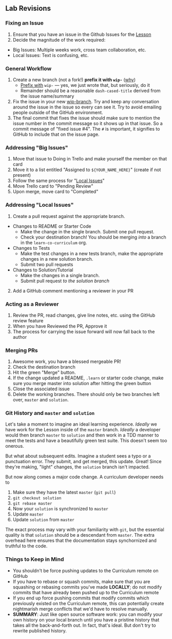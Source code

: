 ## Lab Revisions

### Fixing an Issue

1. Ensure that you have an issue in the Github Issues for the [Lesson][]
1. Decide the magnitude of the work required:
  * Big Issues: Multiple weeks work, cross team collaboration, etc.
  * Local Issues: Text is confusing, etc.

### General Workflow

1. Create a new branch (not a fork!) **prefix it with `wip-`** ([why][wip])
   * [Prefix with][wip] `wip-` &mdash; yes, we just wrote that, but seriously, do it
   * Remainder should be a reasonable `dash-cased-title` derived from the issue
     name/summary
2. Fix the issue in your new [wip-branch][wip]. Try and keep any conversation
   around the issue in the issue so every can see it. Try to avoid emailing
   people outside of the GitHub environment.
3. The final commit that fixes the issue should make sure to mention the issue
   number in the commit message so it shows up in that issue. So a commit
   message of "fixed issue #4". The `#` is important, it signifies to GitHub to
   include that on the issue page.

### Addressing "Big Issues"

1. Move that issue to Doing in Trello and make yourself the member on that card
2. Move it to a list entitled "Assigned to `${YOUR_NAME_HERE}`" (create if
   not present)
3. Follow the same process for "[Local Issues](#local-issues)"
4. Move Trello card to "Pending Review"
5. Upon merge, move card to "Completed"

<a name="local-issues"></a>

### Addressing "Local Issues"

1. Create a pull request against the appropriate branch.
  * Changes to README or Starter Code
    * Make the change in the single branch. Submit one pull request.
    * Check your destination branch! You should be merging _into_ a branch in
      the `learn-co-curriculum` org.
  * Changes to Tests
    * Make the test changes in a new tests branch, make the appropriate changes in a new solution branch.
    * Submit two pull requests
  * Changes to Solution/Tutorial
    * Make the changes in a single branch.
    * Submit pull request *to the solution branch*
2. Add a GitHub comment mentioning a reviewer in your PR

### Acting as a Reviewer

1. Review the PR, read changes, give line notes, etc. using the GitHub review
   feature
2. When you have Reviewed the PR, Approve it
3. The process for carrying the issue forward will now fall back to the author

### Merging PRs

1. Awesome work, you have a blessed mergeable PR!
3. Check the destination branch
4. Hit the green "Merge" button.
5. If the change updated a README, `.learn` or starter code change, make sure
   you merge master into solution after hitting the green button
6. Close the associated issue
7. Delete the working branches. There should only be two branches left over,
   `master` and `solution`.

### Git History and `master` and `solution`

Let's take a moment to imagine an ideal learning experience. _Ideally_ we have
work for the Lesson inside of the `master` branch. _Ideally_ a developer would
then branch `master` to `solution` and then work in a TDD manner to meet the
tests and have a beautifully green test suite. This doesn't seem too onerous.

But what about subsequent edits. Imagine a student sees a typo or a punctuation
error. They submit, and get merged, this update. Great! Since they're making,
"light" changes, the `solution` branch isn't impacted.

But now along comes a major code change. A curriculum developer needs to

1. Make sure they have the latest `master` (`git pull`)
2. `git checkout solution`
3. `git rebase master`
4. Now your `solution` is synchronized to `master`
5. Update `master`
6. Update `solution` from `master`

The exact process may vary with your familiarity with `git`, but the essential
quality is that `solution` should be a descendant from `master`. The extra
overhead here ensures that the documentation stays synchornized and truthful to
the code.

### Things to Keep in Mind

* You shouldn't be force pushing updates to the Curriculum remote on GitHub
* If you have to rebase or squash commits, make sure that you are squashing or
  rebasing commits you've made **LOCALLY**; do not modify commits that have
  already been pushed up to the Curriculum remote
* If you end up force pushing commits that modify commits which previously
  existed on the Curriculum remote, this can potentially create nightmarish
  merge conflicts that we'd have to resolve manually.
* **SUMMARY**: Just like open source software work: you can modify your own
  history on your local branch until you have a pristine history that takes all
  the back-and-forth out. In fact, that's ideal. But don't try to rewrite
  published history.

[Lesson]: https://GitHub.com/learn-co-curriculum/curriculum-team/blob/master/glossary.md#lesson
[wip]: ./why-we-work-in-wip.md
